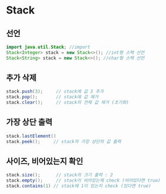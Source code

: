 # Stack 
## 선언
```java
import java.util.Stack; //import
Stack<Integer> stack = new Stack<>(); //int형 스택 선언
Stack<String> stack = new Stack<>(); //char형 스택 선언
```

## 추가 삭제
```java
stack.push(3);     // stack에 값 3 추가
stack.pop();       // stack에 값 제거
stack.clear();     // stack의 전체 값 제거 (초기화)
```

## 가장 상단 출력
```java
stack.lastElement()
stack.peek();     // stack의 가장 상단의 값 출력
```

## 사이즈, 비어있는지 확인

```java
stack.size();      // stack의 크기 출력 : 2
stack.empty();     // stack이 비어있는제 check (비어있다면 true)
stack.contains(1) // stack에 1이 있는지 check (있다면 true)
```


